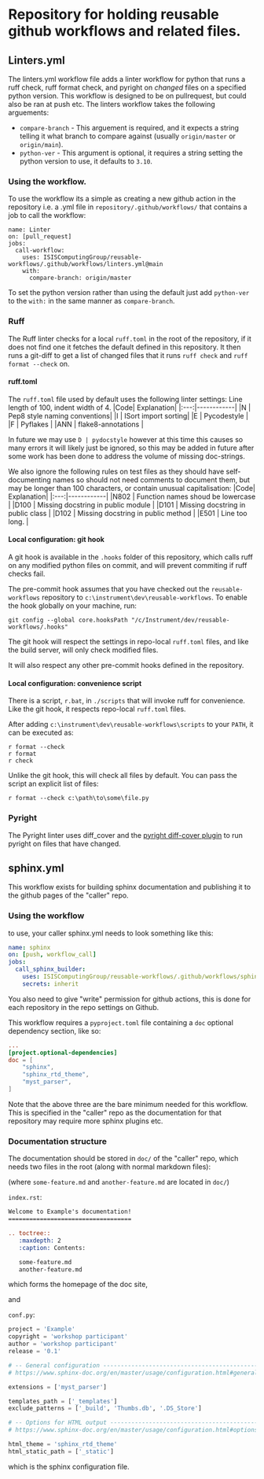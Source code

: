 # Repository for holding reusable github workflows and related files.
## Linters.yml
The linters.yml workflow file adds a linter workflow for python that runs a ruff check, ruff format check, and pyright on _changed_ files on a specified python version. This workflow is designed to be on pullrequest, but could also be ran at push etc.
The linters workflow takes the following arguements:
 - `compare-branch` - This arguement is required, and it expects a string telling it what branch to compare against (usually `origin/master` or `origin/main`).
 - `python-ver` - This argument is optional, it requires a string setting the python version to use, it defaults to `3.10`.
### Using the workflow.
To use the workflow its a simple as creating a new github action in the repository i.e. a .yml file in `repository/.github/workflows/` that contains a job to call the workflow:
```
name: Linter
on: [pull_request]
jobs:
  call-workflow:
    uses: ISISComputingGroup/reusable-workflows/.github/workflows/linters.yml@main
    with:
      compare-branch: origin/master
```
To set the python version rather than using the default just add `python-ver` to the `with:` in the same manner as `compare-branch`.

### Ruff
The Ruff linter checks for a local `ruff.toml` in the root of the repository, if it does not find one it fetches the default defined in this repository. It then runs a git-diff to get a list of changed files that it runs `ruff check` and `ruff format --check` on.
#### ruff.toml
The `ruff.toml` file used by default uses the following linter settings:
Line length of 100, indent width of 4.
|Code| Explanation|
|:---:|------------|
|N | Pep8 style naming conventions|
|I | ISort import sorting|
|E | Pycodestyle |
|F | Pyflakes |
|ANN | flake8-annotations |

In future we may use `D | pydocstyle` however at this time this causes so many errors it will likely just be ignored, so this may be added in future after some work has been done to address the volume of missing doc-strings.

We also ignore the following  rules on test files as they should have self-documenting names so should not need comments to document them, but may be longer than 100 characters, or contain unusual capitalisation:
|Code| Explanation|
|:---:|------------|
|N802 | Function names shoud be lowercase |
|D100 | Missing docstring in public module |
|D101 | Missing docstring in public class |
|D102 | Missing docstring in public method |
|E501 | Line too long. |

#### Local configuration: git hook

A git hook is available in the `.hooks` folder of this repository, which calls ruff on any modified python files on commit, and will prevent commiting if ruff checks fail.

The pre-commit hook assumes that you have checked out the `reusable-workflows` repository to `c:\instrument\dev\reusable-workflows`. To enable the hook globally on your machine, run:
```
git config --global core.hooksPath "/c/Instrument/dev/reusable-workflows/.hooks"
```

The git hook will respect the settings in repo-local `ruff.toml` files, and like the build server, will only check modified files. 

It will also respect any other pre-commit hooks defined in the repository.

#### Local configuration: convenience script

There is a script, `r.bat`, in `./scripts` that will invoke ruff for convenience. Like the git hook, it respects repo-local `ruff.toml` files.

After adding `c:\instrument\dev\reusable-workflows\scripts` to your `PATH`, it can be executed as:
```
r format --check
r format
r check
```

Unlike the git hook, this will check all files by default. You can pass the script an explicit list of files:
```
r format --check c:\path\to\some\file.py
```

### Pyright
The Pyright linter uses diff_cover and the [pyright diff-cover plugin](https://github.com/DiamondLightSource/pyright_diff_quality_plugin) to run pyright on files that have changed.

## sphinx.yml
This workflow exists for building sphinx documentation and publishing it to the github pages of the "caller" repo. 


### Using the workflow

to use, your caller sphinx.yml needs to look something like this: 

```yaml
name: sphinx
on: [push, workflow_call]
jobs:
  call_sphinx_builder:
    uses: ISISComputingGroup/reusable-workflows/.github/workflows/sphinx.yml@main
    secrets: inherit
```

You also need to give "write" permission for github actions, this is done for each repository in the repo settings on Github. 

This workflow requires a `pyproject.toml` file containing a `doc` optional dependency section, like so: 

```toml
... 
[project.optional-dependencies]
doc = [
    "sphinx", 
    "sphinx_rtd_theme", 
    "myst_parser",
]
```

Note that the above three are the bare minimum needed for this workflow. This is specified in the "caller" repo as the documentation for that repository may require more sphinx plugins etc. 

### Documentation structure
The documentation should be stored in `doc/` of the "caller" repo, which needs two files in the root (along with normal markdown files): 

(where `some-feature.md` and `another-feature.md` are located in `doc/`)

`index.rst`: 
```rst
Welcome to Example's documentation!
===================================

.. toctree::
   :maxdepth: 2
   :caption: Contents:

   some-feature.md
   another-feature.md
```
which forms the homepage of the doc site,

and 

`conf.py`: 

```python
project = 'Example'
copyright = 'workshop participant'
author = 'workshop participant'
release = '0.1'

# -- General configuration ---------------------------------------------------
# https://www.sphinx-doc.org/en/master/usage/configuration.html#general-configuration

extensions = ['myst_parser']

templates_path = ['_templates']
exclude_patterns = ['_build', 'Thumbs.db', '.DS_Store']

# -- Options for HTML output -------------------------------------------------
# https://www.sphinx-doc.org/en/master/usage/configuration.html#options-for-html-output

html_theme = 'sphinx_rtd_theme'
html_static_path = ['_static']
```

which is the sphinx configuration file.


